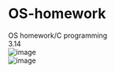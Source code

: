 # OS-homework
OS homework/C programming  
3.14  
![image](https://github.com/karenlin07/OS-homework/assets/145916628/32d1bce3-4534-4087-b14d-c33bbd1ec02b)  
![image](https://github.com/karenlin07/OS-homework/assets/145916628/548153cb-77da-455d-92bd-aa888dd41bba)  
